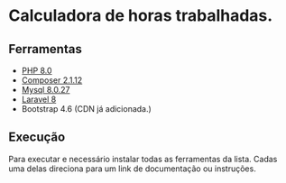 # Calculadora de horas trabalhadas.

## Ferramentas

- [PHP 8.0](https://www.php.net/manual/pt_BR/install.php)
- [Composer 2.1.12](https://getcomposer.org/download/)
- [Mysql 8.0.27](https://dev.mysql.com/downloads/installer/)
- [Laravel 8](https://laravel.com/docs/8.x/installation#installation-via-composer)
- Bootstrap 4.6 (CDN já adicionada.)

## Execução

Para executar e necessário instalar todas as ferramentas da lista.
Cadas uma delas direciona para um link de documentação ou instruções.

